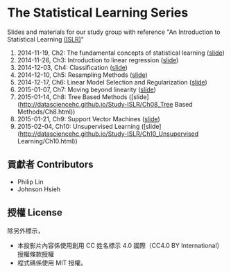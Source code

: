 The Statistical Learning Series
=======
Slides and materials for our study group with reference "An Introduction to Statistical Learning [(ISLR)](http://www-bcf.usc.edu/~gareth/ISL/)"


1. 2014-11-19, Ch2: The fundamental concepts of statistical learning ([slide](http://datasciencehc.github.io/Study-ISLR/Ch02_StatisticalLearning/))  
2. 2014-11-26, Ch3: Introduction to linear regression ([slide](http://datasciencehc.github.io/Study-ISLR/Ch03_LinearRegression/))  
3. 2014-12-03, Ch4: Classification ([slide](http://datasciencehc.github.io/Study-ISLR/Ch04_Classification/))
4. 2014-12-10, Ch5: Resampling Methods ([slide](http://datasciencehc.github.io/Study-ISLR/Ch05_ResamplingMethods/Ch5.html))
5. 2014-12-17, Ch6: Linear Model Selection and Regularization ([slide](http://datasciencehc.github.io/Study-ISLR/Ch06_ModelSelectionAndRegularization/Ch6.html))
6. 2015-01-07, Ch7: Moving beyond linearity ([slide](http://datasciencehc.github.io/Study-ISLR/Ch07_MovingBeyondLinearity/Ch7.html))
7. 2015-01-14, Ch8: Tree Based Methods ([slide](http://datasciencehc.github.io/Study-ISLR/Ch08_Tree Based Methods/Ch8.html))
8. 2015-01-21, Ch9: Support Vector Machines ([slide](http://datasciencehc.github.io/Study-ISLR/Ch09_SupportVectorMachines/Ch9.html))
9. 2015-02-04, Ch10: Unsupervised Learning ([slide](http://datasciencehc.github.io/Study-ISLR/Ch10_Unsupervised Learning/Ch10.html))


## 貢獻者 Contributors
- Philip Lin
- Johnson Hsieh

## 授權 License
除另外標示，
 - 本投影片內容係使用創用 CC 姓名標示 4.0 國際（CC4.0 BY International）授權條款授權
 - 程式碼係使用 MIT 授權。
